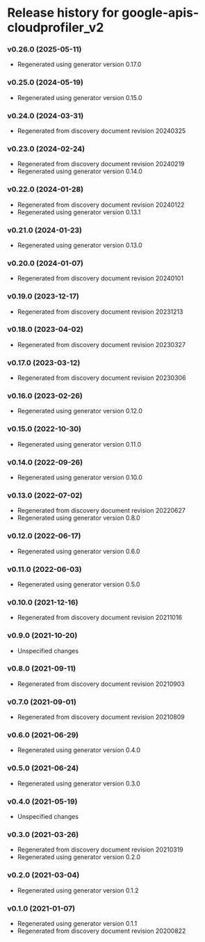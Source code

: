 # Release history for google-apis-cloudprofiler_v2

### v0.26.0 (2025-05-11)

* Regenerated using generator version 0.17.0

### v0.25.0 (2024-05-19)

* Regenerated using generator version 0.15.0

### v0.24.0 (2024-03-31)

* Regenerated from discovery document revision 20240325

### v0.23.0 (2024-02-24)

* Regenerated from discovery document revision 20240219
* Regenerated using generator version 0.14.0

### v0.22.0 (2024-01-28)

* Regenerated from discovery document revision 20240122
* Regenerated using generator version 0.13.1

### v0.21.0 (2024-01-23)

* Regenerated using generator version 0.13.0

### v0.20.0 (2024-01-07)

* Regenerated from discovery document revision 20240101

### v0.19.0 (2023-12-17)

* Regenerated from discovery document revision 20231213

### v0.18.0 (2023-04-02)

* Regenerated from discovery document revision 20230327

### v0.17.0 (2023-03-12)

* Regenerated from discovery document revision 20230306

### v0.16.0 (2023-02-26)

* Regenerated using generator version 0.12.0

### v0.15.0 (2022-10-30)

* Regenerated using generator version 0.11.0

### v0.14.0 (2022-09-26)

* Regenerated using generator version 0.10.0

### v0.13.0 (2022-07-02)

* Regenerated from discovery document revision 20220627
* Regenerated using generator version 0.8.0

### v0.12.0 (2022-06-17)

* Regenerated using generator version 0.6.0

### v0.11.0 (2022-06-03)

* Regenerated using generator version 0.5.0

### v0.10.0 (2021-12-16)

* Regenerated from discovery document revision 20211016

### v0.9.0 (2021-10-20)

* Unspecified changes

### v0.8.0 (2021-09-11)

* Regenerated from discovery document revision 20210903

### v0.7.0 (2021-09-01)

* Regenerated from discovery document revision 20210809

### v0.6.0 (2021-06-29)

* Regenerated using generator version 0.4.0

### v0.5.0 (2021-06-24)

* Regenerated using generator version 0.3.0

### v0.4.0 (2021-05-19)

* Unspecified changes

### v0.3.0 (2021-03-26)

* Regenerated from discovery document revision 20210319
* Regenerated using generator version 0.2.0

### v0.2.0 (2021-03-04)

* Regenerated using generator version 0.1.2

### v0.1.0 (2021-01-07)

* Regenerated using generator version 0.1.1
* Regenerated from discovery document revision 20200822

